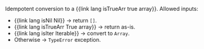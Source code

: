 Idempotent conversion to a {{link lang isTrueArr true array}}. Allowed inputs:

  * {{link lang isNil Nil}} → return `[]`.
  * {{link lang isTrueArr True array}} → return as-is.
  * {{link lang isIter Iterable}} → convert to `Array`.
  * Otherwise → `TypeError` exception.
